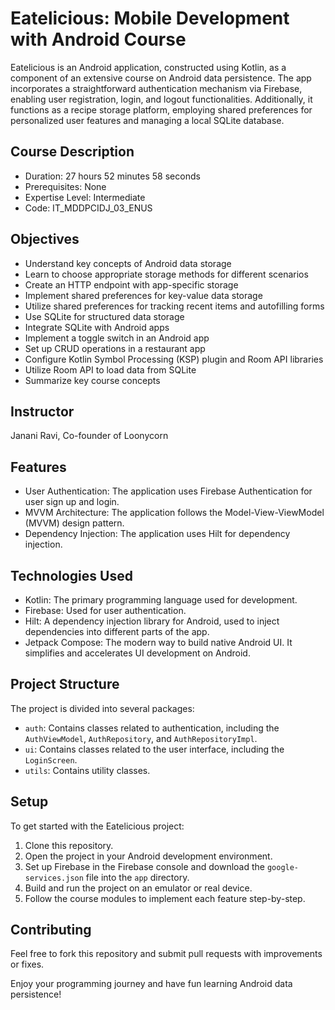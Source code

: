 # Eatelicious: Mobile Development with Android Course

Eatelicious is an Android application, constructed using Kotlin, as a component of an extensive course on Android data persistence. The app incorporates a straightforward authentication mechanism via Firebase, enabling user registration, login, and logout functionalities. Additionally, it functions as a recipe storage platform, employing shared preferences for personalized user features and managing a local SQLite database.

## Course Description

- Duration: 27 hours 52 minutes 58 seconds
- Prerequisites: None
- Expertise Level: Intermediate
- Code: IT_MDDPCIDJ_03_ENUS

## Objectives

- Understand key concepts of Android data storage
- Learn to choose appropriate storage methods for different scenarios
- Create an HTTP endpoint with app-specific storage
- Implement shared preferences for key-value data storage
- Utilize shared preferences for tracking recent items and autofilling forms
- Use SQLite for structured data storage
- Integrate SQLite with Android apps
- Implement a toggle switch in an Android app
- Set up CRUD operations in a restaurant app
- Configure Kotlin Symbol Processing (KSP) plugin and Room API libraries
- Utilize Room API to load data from SQLite
- Summarize key course concepts

## Instructor

Janani Ravi, Co-founder of Loonycorn

## Features

- User Authentication: The application uses Firebase Authentication for user sign up and login.
- MVVM Architecture: The application follows the Model-View-ViewModel (MVVM) design pattern.
- Dependency Injection: The application uses Hilt for dependency injection.

## Technologies Used

- Kotlin: The primary programming language used for development.
- Firebase: Used for user authentication.
- Hilt: A dependency injection library for Android, used to inject dependencies into different parts of the app.
- Jetpack Compose: The modern way to build native Android UI. It simplifies and accelerates UI development on Android.

## Project Structure

The project is divided into several packages:

- `auth`: Contains classes related to authentication, including the `AuthViewModel`, `AuthRepository`, and `AuthRepositoryImpl`.
- `ui`: Contains classes related to the user interface, including the `LoginScreen`.
- `utils`: Contains utility classes.

## Setup

To get started with the Eatelicious project:

1. Clone this repository.
2. Open the project in your Android development environment.
3. Set up Firebase in the Firebase console and download the `google-services.json` file into the `app` directory.
4. Build and run the project on an emulator or real device.
5. Follow the course modules to implement each feature step-by-step.

## Contributing

Feel free to fork this repository and submit pull requests with improvements or fixes.


Enjoy your programming journey and have fun learning Android data persistence!
